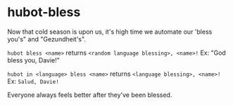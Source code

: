hubot-bless
===========

Now that cold season is upon us, it's high time we automate our 'bless you's" and "Gezundheit's".  

`hubot bless <name>`
  returns
`<random language blessing>, <name>!` 
  Ex: "God bless you, Davie!"

`hubot in <language> bless <name>`
  returns
`<language blessing>, <name>!`
  Ex: `Salud, Davie!` 
  
  Everyone always feels better after they've been blessed. 
